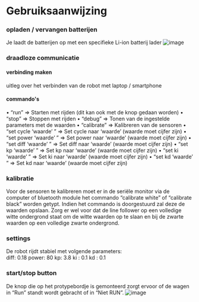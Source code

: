 # Gebruiksaanwijzing

### opladen / vervangen batterijen
Je laadt de batterijen op met een specifieke Li-ion batterij lader
![image](https://user-images.githubusercontent.com/115156903/209110387-6782f428-92c3-4b1a-bc80-7447a6cde8b3.png)


### draadloze communicatie
#### verbinding maken
uitleg over het verbinden van de robot met laptop / smartphone

#### commando's
•	 “run” => Starten met rijden (dit kan ook met de knop gedaan worden)
•	“stop” => Stoppen met rijden
•	“debug” => Tonen van de ingestelde parameters met de waarden
•	“calibrate” => Kalibreren van de sensoren
•	“set cycle ‘waarde’ ” => Set cycle naar ‘waarde’ (waarde moet cijfer zijn)
•	 “set power ‘waarde’ ” => Set power naar ‘waarde’ (waarde moet cijfer zijn)
•	 “set diff ‘waarde’ ” => Set diff naar ‘waarde’ (waarde moet cijfer zijn)
•	“set kp ‘waarde’ ” => Set kp naar ‘waarde’ (waarde moet cijfer zijn)
•	“set ki ‘waarde’ ” => Set ki naar ‘waarde’ (waarde moet cijfer zijn)
•	 “set kd ‘waarde’ ” => Set kd naar ‘waarde’ (waarde moet cijfer zijn)


### kalibratie
Voor de sensoren te kalibreren moet er in de seriële monitor via de computer of bluetooth module het commando “calibrate white” of “calibrate black” worden getypt. Indien het commando is doorgestuurd zal deze de waarden opslaan. Zorg er wel voor dat de line follower op een volledige witte ondergrond staat om de witte waarden op te slaan en bij de zwarte waarden op een volledige zwarte ondergrond.
### settings
De robot rijdt stabiel met volgende parameters:  
diff: 0.18
power: 80
kp: 3.8
ki : 0.1
kd : 0.1
### start/stop button
De knop die op het protypebordje is gemonteerd zorgt ervoor of de wagen in “Run” standt wordt gebracht of in “Niet RUN”.
![image](https://user-images.githubusercontent.com/115156903/209109758-73900116-eb08-4f85-a626-6a931d0ec0c2.png)

